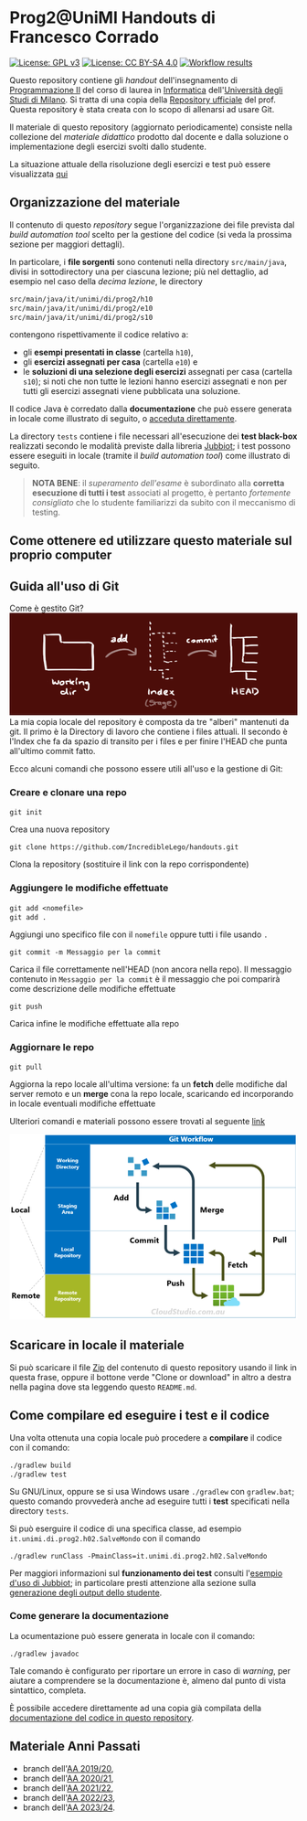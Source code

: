 # Prog2@UniMI Handouts di Francesco Corrado

[![License: GPL v3](https://img.shields.io/badge/License-GPL%20v3-blue.svg)](http://www.gnu.org/licenses/gpl-3.0)
[![License: CC BY-SA 4.0](https://img.shields.io/badge/License-CC%20BY--SA%204.0-blue.svg)](http://creativecommons.org/licenses/by-sa/4.0/)
[![Workflow results](https://github.com/prog2-unimi/handouts/actions/workflows/gradle.yml/badge.svg)](https://github.com/prog2-unimi/handouts/actions/workflows/gradle.yml)

Questo repository contiene gli *handout* dell'insegnamento di [Programmazione
II](https://prog2.di.unimi.it/) del corso di laurea in
[Informatica](https://informatica.cdl.unimi.it/it) dell'[Università degli Studi
di Milano](http://www.unimi.it/). Si tratta di una copia della [Repository ufficiale](https://github.com/prog2-unimi/handouts) del prof. Questa repository
è stata creata con lo scopo di allenarsi ad usare Git.

Il materiale di questo repository (aggiornato periodicamente) consiste nella
collezione del *materiale didattico* prodotto dal docente e dalla soluzione o implementazione
degli esercizi svolti dallo studente.

La situazione attuale della risoluzione degli esercizi e test può essere visualizzata [qui](build/reports/tests/test/classesJubbiotTest.html)
## Organizzazione del materiale

Il contenuto di questo *repository* segue l'organizzazione dei file prevista dal
*build automation tool* scelto per la gestione del codice (si veda la prossima
sezione per maggiori dettagli).

In particolare, i **file sorgenti** sono contenuti nella directory
`src/main/java`, divisi in sottodirectory una per ciascuna lezione; più nel
dettaglio, ad esempio nel caso della *decima lezione*, le directory

```
src/main/java/it/unimi/di/prog2/h10
src/main/java/it/unimi/di/prog2/e10
src/main/java/it/unimi/di/prog2/s10
```

contengono rispettivamente il codice relativo a:

* gli **esempi presentati in classe** (cartella `h10`),
* gli **esercizi assegnati per casa** (cartella `e10`) e
* le **soluzioni di una selezione degli esercizi** assegnati per casa (cartella
  `s10`); si noti che non tutte le lezioni hanno esercizi assegnati e non per
  tutti gli esercizi assegnati viene pubblicata una soluzione.

Il codice Java è corredato dalla **documentazione** che può essere generata in
locale come illustrato di seguito, o [acceduta
direttamente](https://prog2-unimi.github.io/handouts/).

La directory `tests` contiene i file necessari all'esecuzione dei **test
black-box** realizzati secondo le modalità previste dalla libreria
[Jubbiot](https://github.com/prog2-unimi/jubbiot); i test possono essere
eseguiti in locale (tramite il *build automation tool*) come illustrato di
seguito. 

> **NOTA BENE**: il *superamento dell'esame* è subordinato alla **corretta
> esecuzione di tutti i test** associati al progetto, è pertanto *fortemente
> consigliato* che lo studente familiarizzi da subito con il meccanismo di
> testing.

## Come ottenere ed utilizzare questo materiale sul proprio computer

## Guida all'uso di Git

Come è gestito Git?
![schema](/assets/images/schema.png)
La mia copia locale del repository è composta da tre "alberi" mantenuti da git. Il primo è la Directory di lavoro che contiene i files attuali. Il secondo è l'Index che fa da spazio di transito per i files e per finire l'HEAD che punta all'ultimo commit fatto.

Ecco alcuni comandi che possono essere utili all'uso e la gestione di Git:

### Creare e clonare una repo

    git init

Crea una nuova repository

    git clone https://github.com/IncredibleLego/handouts.git

Clona la repository (sostituire il link con la repo corrispondente)

### Aggiungere le modifiche effettuate

    git add <nomefile>
    git add .
Aggiungi uno specifico file con il `nomefile` oppure tutti i file usando `.`

    git commit -m Messaggio per la commit
Carica il file correttamente nell'HEAD (non ancora nella repo). Il messaggio contenuto in `Messaggio per la commit` è il messaggio che poi comparirà come descrizione delle modifiche effettuate

    git push
Carica infine le modifiche effettuate alla repo

### Aggiornare le repo

    git pull
Aggiorna la repo locale all'ultima versione: fa un **fetch** delle modifiche dal server remoto e un **merge** cona la repo locale, scaricando ed incorporando in locale eventuali modifiche effettuate

Ulteriori comandi e materiali possono essere trovati al seguente [link](https://rogerdudler.github.io/git-guide/index.it.html)

![schema](/assets/images/GitWorkflow.png)


## Scaricare in locale il materiale

Si può scaricare il file [Zip](https://github.com/prog2-unimi/handouts/archive/master.zip) del contenuto
di questo repository usando il link in questa frase, oppure il bottone verde "Clone or download" in altro a destra nella pagina dove sta leggendo questo `README.md`.

## Come compilare ed eseguire i test e il codice

Una volta ottenuta una copia locale può procedere a **compilare** il codice con
il comando:

    ./gradlew build
    ./gradlew test

Su GNU/Linux, oppure se si usa Windows usare `./gradlew` con `gradlew.bat`; questo comando provvederà
anche ad eseguire tutti i **test** specificati nella directory `tests`.

Si può eserguire il codice di una specifica classe, ad esempio
`it.unimi.di.prog2.h02.SalveMondo` con il comando

    ./gradlew runClass -PmainClass=it.unimi.di.prog2.h02.SalveMondo
Per maggiori informazioni sul **funzionamento dei test** consulti l'[esempio d'uso di
Jubbiot](https://github.com/prog2-unimi/jubbiot/blob/master/README.md#example);
in particolare presti attenzione alla sezione sulla [generazione degli output
dello studente](https://github.com/prog2-unimi/jubbiot/blob/master/README.md#generating-actual-outputs).

### Come generare la documentazione

La ocumentazione può essere generata in locale con il comando:

    ./gradlew javadoc

Tale comando è configurato per riportare un errore in caso di *warning*, per aiutare a comprendere se la documentazione è, almeno dal punto di vista sintattico, completa.

È possibile accedere direttamente ad una copia già compilata della
[documentazione del codice in questo repository](https://prog2-unimi.github.io/handouts/).

## Materiale Anni Passati

* branch dell'[AA 2019/20](../../tree/aa1920),
* branch dell'[AA 2020/21](../../tree/aa2021),
* branch dell'[AA 2021/22](../../tree/aa2122),
* branch dell'[AA 2022/23](../../tree/aa2223),
* branch dell'[AA 2023/24](../../tree/aa2324).

[comment]: <> (Per modificare il file con l'anteprima premere CTRL + Shift + V)